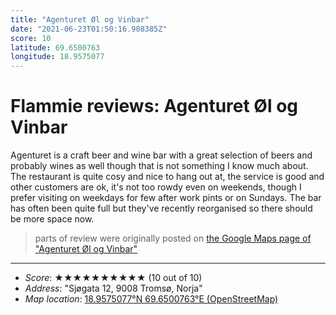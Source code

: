 ```yaml
---
title: "Agenturet Øl og Vinbar"
date: "2021-06-23T01:50:16.908385Z"
score: 10
latitude: 69.6500763
longitude: 18.9575077
---
```

# Flammie reviews: Agenturet Øl og Vinbar

Agenturet is a craft beer and wine bar with a great selection of
beers and probably wines as well though that is not something I know
much about. The restaurant is quite cosy and nice to hang out at, the
service is good and other customers are ok, it's not too rowdy even on
weekends, though I prefer  visiting on weekdays for few after work pints
or on Sundays. The bar has often been quite full but they've recently
reorganised so there should be more space now.

> parts of review were originally posted on [the Google Maps page of
  "Agenturet Øl og Vinbar"](https://www.google.com/maps/place//data=!4m2!3m1!1s0x0:0xd85d95ea1935094)
* * *
- *Score*: ★★★★★★★★★★ (10 out of 10)
- *Address*: "Sjøgata 12, 9008 Tromsø, Norja"
- *Map location*: [18.9575077°N 69.6500763°E (OpenStreetMap)](https://www.openstreetmap.org/?mlat=69.6500763&mlon=18.9575077&zoom=12)
